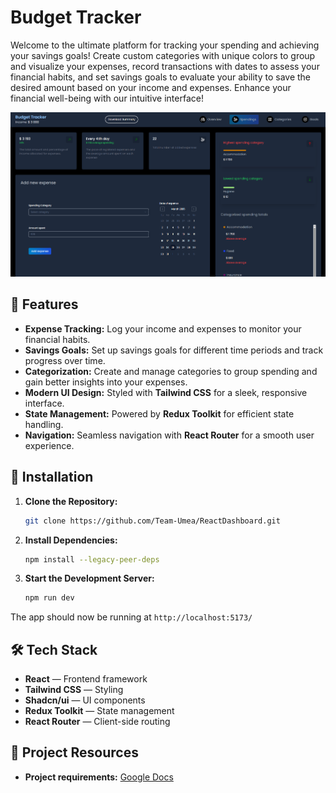 # **Budget Tracker**  

Welcome to the ultimate platform for tracking your spending and achieving your savings goals! Create custom categories with unique colors to group and visualize your expenses, record transactions with dates to assess your financial habits, and set savings goals to evaluate your ability to save the desired amount based on your income and expenses. Enhance your financial well-being with our intuitive interface!  

![Project Screenshot](https://github.com/OzzoDev/BudgetTracker/blob/main/overview.png)

## 🚀 **Features**  

- **Expense Tracking:** Log your income and expenses to monitor your financial habits.  
- **Savings Goals:** Set up savings goals for different time periods and track progress over time.  
- **Categorization:** Create and manage categories to group spending and gain better insights into your expenses.  
- **Modern UI Design:** Styled with **Tailwind CSS** for a sleek, responsive interface.  
- **State Management:** Powered by **Redux Toolkit** for efficient state handling.  
- **Navigation:** Seamless navigation with **React Router** for a smooth user experience.  

## 📂 **Installation**  

1. **Clone the Repository:**  
   ```bash  
   git clone https://github.com/Team-Umea/ReactDashboard.git  
   ```  

2. **Install Dependencies:**  
   ```bash  
   npm install --legacy-peer-deps
   ```  

3. **Start the Development Server:**  
   ```bash  
   npm run dev  
   ```  

The app should now be running at `http://localhost:5173/`

## 🛠️ **Tech Stack**  

- **React** — Frontend framework  
- **Tailwind CSS** — Styling
- **Shadcn/ui** — UI components
- **Redux Toolkit** — State management  
- **React Router** — Client-side routing  

## 📑 **Project Resources**  

- **Project requirements:** [Google Docs](https://docs.google.com/document/d/1H4eDuZfrzw68r0HXZTlOL5OC27io28WSMaKc7NazzCg/edit?tab=t.0)  
  
